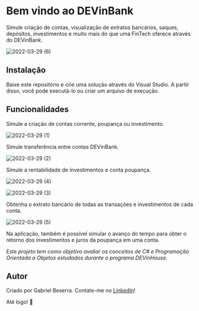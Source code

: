 # Bem vindo ao DEVinBank

Simule criação de contas, visualização de extratos bancários, saques, depósitos, investimentos e muito mais do que uma FinTech oferece através do DEVinBank.

![2022-03-29 (6)](https://user-images.githubusercontent.com/47508755/160712573-400fa067-795a-4219-b295-b024ebbbddf4.png)

## Instalação
Baixe este repositório e crie uma solução através do Visual Studio. A partir disso, você pode executá-lo ou criar um arquivo de execução.

## Funcionalidades
Simule a criação de contas corrente, poupança ou investimento.

![2022-03-29 (1)](https://user-images.githubusercontent.com/47508755/160713096-8033a9a7-f02d-4d63-8eab-7659e9cd32d2.png)

Simule transferência entre contas DEVinBank.

![2022-03-29 (2)](https://user-images.githubusercontent.com/47508755/160713207-116910d4-544c-4214-bd01-122167139e9b.png)

Simule a rentabilidade de investimentos e conta poupança.

![2022-03-29 (4)](https://user-images.githubusercontent.com/47508755/160713397-b96b4073-bee6-40f2-85a4-b5272c93b740.png)

![2022-03-29 (3)](https://user-images.githubusercontent.com/47508755/160713416-6b02ab9e-2089-44bf-a7a8-3b0fe625478c.png)

Obtenha o extrato bancário de todas as transações e investimentos de cada conta.

![2022-03-29 (5)](https://user-images.githubusercontent.com/47508755/160713479-3f34ec4d-80d7-4dec-969d-f6279f601199.png)

Na aplicação, também é possível simular o avanço do tempo para obter o retorno dos investimentos e juros da poupança em uma conta.

*Este projeto tem como objetivo avaliar os conceitos de C# e Programação Orientada a Objetos estudados durante o programa DEVinHouse.*

## Autor
Criado por Gabriel Beserra.
Contate-me no [LinkedIn](https://www.linkedin.com/in/-gabrielbeserra/)!

Até logo! 👋

